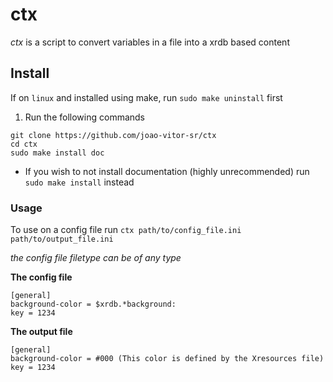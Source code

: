 # ctx

_ctx_ is a script to convert variables in a file into a xrdb based content

## Install

If on `linux` and installed using make, run `sudo make uninstall` first

1. Run the following commands

```
git clone https://github.com/joao-vitor-sr/ctx
cd ctx
sudo make install doc
```

- If you wish to not install documentation (highly unrecommended) run `sudo make install` instead

### Usage

To use on a config file run `ctx path/to/config_file.ini path/to/output_file.ini`

_the config file filetype can be of any type_

**The config file**

```
[general]
background-color = $xrdb.*background:
key = 1234
```

**The output file**

```
[general]
background-color = #000 (This color is defined by the Xresources file)
key = 1234
```
